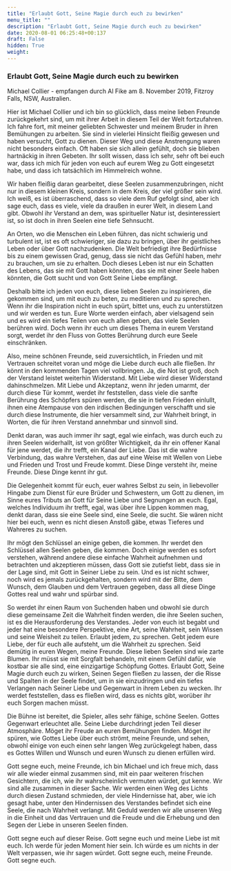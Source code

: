 ```yaml
---
title: "Erlaubt Gott, Seine Magie durch euch zu bewirken"
menu_title: ""
description: "Erlaubt Gott, Seine Magie durch euch zu bewirken"
date: 2020-08-01 06:25:48+00:137
draft: False
hidden: True
weight:
---
```

### Erlaubt Gott, Seine Magie durch euch zu bewirken

Michael Collier - empfangen durch Al Fike am 8. November 2019, Fitzroy Falls, NSW, Australien.

Hier ist Michael Collier und ich bin so glücklich, dass meine lieben Freunde zurückgekehrt sind, um mit ihrer Arbeit in diesem Teil der Welt fortzufahren. Ich fahre fort, mit meiner geliebten Schwester und meinem Bruder in ihren Bemühungen zu arbeiten. Sie sind in vielerlei Hinsicht fleißig gewesen und haben versucht, Gott zu dienen. Dieser Weg und diese Anstrengung waren nicht besonders einfach. Oft haben sie sich allein gefühlt, doch sie blieben hartnäckig in ihren Gebeten. Ihr sollt wissen, dass ich sehr, sehr oft bei euch war, dass ich mich für jeden von euch auf eurem Weg zu Gott eingesetzt habe, und dass ich tatsächlich im Himmelreich wohne.

Wir haben fleißig daran gearbeitet, diese Seelen zusammenzubringen, nicht nur in diesem kleinen Kreis, sondern in dem Kreis, der viel größer sein wird. Ich weiß, es ist überraschend, dass so viele dem Ruf gefolgt sind, aber ich sage euch, dass es viele, viele da draußen in eurer Welt, in diesem Land gibt. Obwohl ihr Verstand an dem, was spiritueller Natur ist, desinteressiert ist, so ist doch in ihren Seelen eine tiefe Sehnsucht.

An Orten, wo die Menschen ein Leben führen, das nicht schwierig und turbulent ist, ist es oft schwieriger, sie dazu zu bringen, über ihr geistliches Leben oder über Gott nachzudenken. Die Welt befriedigt ihre Bedürfnisse bis zu einem gewissen Grad, genug, dass sie nicht das Gefühl haben, mehr zu brauchen, um sie zu erhalten. Doch dieses Leben ist nur ein Schatten des Lebens, das sie mit Gott haben könnten, das sie mit einer Seele haben könnten, die Gott sucht und von Gott Seine Liebe empfängt.

Deshalb bitte ich jeden von euch, diese lieben Seelen zu inspirieren, die gekommen sind, um mit euch zu beten, zu meditieren und zu sprechen. Wenn ihr die Inspiration nicht in euch spürt, bittet uns, euch zu unterstützen und wir werden es tun. Eure Worte werden einfach, aber vielsagend sein und es wird ein tiefes Teilen von euch allen geben, das viele Seelen berühren wird. Doch wenn ihr euch um dieses Thema in eurem Verstand sorgt, werdet ihr den Fluss von Gottes Berührung durch eure Seele einschränken.

Also, meine schönen Freunde, seid zuversichtlich, in Frieden und mit Vertrauen schreitet voran und möge die Liebe durch euch alle fließen. Ihr könnt in den kommenden Tagen viel vollbringen. Ja, die Not ist groß, doch der Verstand leistet weiterhin Widerstand. Mit Liebe wird dieser Widerstand dahinschmelzen. Mit Liebe und Akzeptanz, wenn ihr jeden umarmt, der durch diese Tür kommt, werdet ihr feststellen, dass viele die sanfte Berührung des Schöpfers spüren werden, die sie in tiefen Frieden einlullt, ihnen eine Atempause von den irdischen Bedingungen verschafft und sie durch diese Instrumente, die hier versammelt sind, zur Wahrheit bringt, in Worten, die für ihren Verstand annehmbar und sinnvoll sind.

Denkt daran, was auch immer ihr sagt, egal wie einfach, was durch euch zu ihren Seelen widerhallt, ist von größter Wichtigkeit, da ihr ein offener Kanal für jene werdet, die ihr trefft, ein Kanal der Liebe. Das ist die wahre Verbindung, das wahre Verstehen, das auf eine Weise mit Wellen von Liebe und Frieden und Trost und Freude kommt. Diese Dinge versteht ihr, meine Freunde. Diese Dinge kennt ihr gut.

Die Gelegenheit kommt für euch, euer wahres Selbst zu sein, in liebevoller Hingabe zum Dienst für eure Brüder und Schwestern, um Gott zu dienen, im Sinne eures Tributs an Gott für Seine Liebe und Segnungen an euch. Egal, welches Individuum ihr trefft, egal, was über ihre Lippen kommen mag, denkt daran, dass sie eine Seele sind, eine Seele, die sucht. Sie wären nicht hier bei euch, wenn es nicht diesen Anstoß gäbe, etwas Tieferes und Wahreres zu suchen.

Ihr mögt den Schlüssel an einige geben, die kommen. Ihr werdet den Schlüssel allen Seelen geben, die kommen. Doch einige werden es sofort verstehen, während andere diese einfache Wahrheit aufnehmen und betrachten und akzeptieren müssen, dass Gott sie zutiefst liebt, dass sie in der Lage sind, mit Gott in Seiner Liebe zu sein. Und es ist nicht schwer, noch wird es jemals zurückgehalten, sondern wird mit der Bitte, dem Wunsch, dem Glauben und dem Vertrauen gegeben, dass all diese Dinge Gottes real und wahr und spürbar sind.

So werdet ihr einen Raum von Suchenden haben und obwohl sie durch diese gemeinsame Zeit die Wahrheit finden werden, die ihre Seelen suchen, ist es die Herausforderung des Verstandes. Jeder von euch ist begabt und jeder hat eine besondere Perspektive, eine Art, seine Wahrheit, sein Wissen und seine Weisheit zu teilen. Erlaubt jedem, zu sprechen. Gebt jedem eure Liebe, der für euch alle aufsteht, um die Wahrheit zu sprechen. Seid demütig in euren Wegen, meine Freunde. Diese lieben Seelen sind wie zarte Blumen. Ihr müsst sie mit Sorgfalt behandeln, mit einem Gefühl dafür, wie kostbar sie alle sind, eine einzigartige Schöpfung Gottes. Erlaubt Gott, Seine Magie durch euch zu wirken, Seinen Segen fließen zu lassen, der die Risse und Spalten in der Seele findet, um in sie einzudringen und ein tiefes Verlangen nach Seiner Liebe und Gegenwart in ihrem Leben zu wecken. Ihr werdet feststellen, dass es fließen wird, dass es nichts gibt, worüber ihr euch Sorgen machen müsst.

Die Bühne ist bereitet, die Spieler, alles sehr fähige, schöne Seelen. Gottes Gegenwart erleuchtet alle. Seine Liebe durchdringt jeden Teil dieser Atmosphäre. Möget ihr Freude an euren Bemühungen finden. Möget ihr spüren, wie Gottes Liebe über euch strömt, meine Freunde, und sehen, obwohl einige von euch einen sehr langen Weg zurückgelegt haben, dass es Gottes Willen und Wunsch und euren Wunsch zu dienen erfüllen wird.

Gott segne euch, meine Freunde, ich bin Michael und ich freue mich, dass wir alle wieder einmal zusammen sind, mit ein paar weiteren frischen Gesichtern, die ich, wie ihr wahrscheinlich vermuten würdet, gut kenne. Wir sind alle zusammen in dieser Sache. Wir werden einen Weg des Lichts durch diesen Zustand schmieden, der viele Hindernisse hat, aber, wie ich gesagt habe, unter den Hindernissen des Verstandes befindet sich eine Seele, die nach Wahrheit verlangt. Mit Geduld werden wir alle unseren Weg in die Einheit und das Vertrauen und die Freude und die Erhebung und den Segen der Liebe in unseren Seelen finden.

Gott segne euch auf dieser Reise. Gott segne euch und meine Liebe ist mit euch. Ich werde für jeden Moment hier sein. Ich würde es um nichts in der Welt verpassen, wie ihr sagen würdet. Gott segne euch, meine Freunde. Gott segne euch.

